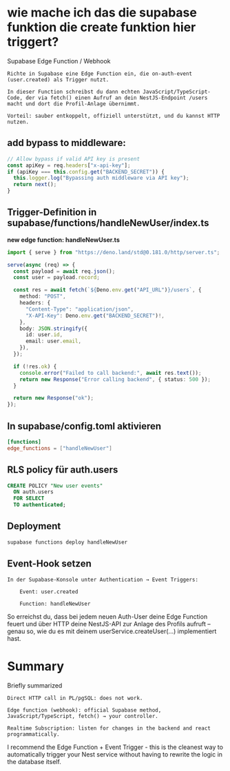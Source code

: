 # wie mache ich das die supabase funktion die create funktion hier triggert?

Supabase Edge Function / Webhook

    Richte in Supabase eine Edge Function ein, die on-auth-event (user.created) als Trigger nutzt.

    In dieser Function schreibst du dann echten JavaScript/TypeScript-Code, der via fetch() einen Aufruf an dein NestJS-Endpoint /users macht und dort die Profil-Anlage übernimmt.

    Vorteil: sauber entkoppelt, offiziell unterstützt, und du kannst HTTP nutzen.

## add bypass to middleware:

```ts
// Allow bypass if valid API key is present
const apiKey = req.headers["x-api-key"];
if (apiKey === this.config.get("BACKEND_SECRET")) {
  this.logger.log("Bypassing auth middleware via API key");
  return next();
}
```

## Trigger-Definition in supabase/functions/handleNewUser/index.ts

**new edge function: handleNewUser.ts**

```ts
import { serve } from "https://deno.land/std@0.181.0/http/server.ts";

serve(async (req) => {
  const payload = await req.json();
  const user = payload.record;

  const res = await fetch(`${Deno.env.get("API_URL")}/users`, {
    method: "POST",
    headers: {
      "Content-Type": "application/json",
      "X-API-Key": Deno.env.get("BACKEND_SECRET")!,
    },
    body: JSON.stringify({
      id: user.id,
      email: user.email,
    }),
  });

  if (!res.ok) {
    console.error("Failed to call backend:", await res.text());
    return new Response("Error calling backend", { status: 500 });
  }

  return new Response("ok");
});
```

## In supabase/config.toml aktivieren

```toml
[functions]
edge_functions = ["handleNewUser"]

```

## RLS policy für auth.users

```sql
CREATE POLICY "New user events"
  ON auth.users
  FOR SELECT
  TO authenticated;

```

## Deployment

```bash
supabase functions deploy handleNewUser
```

## Event-Hook setzen

    In der Supabase-Konsole unter Authentication → Event Triggers:

        Event: user.created

        Function: handleNewUser

So erreichst du, dass bei jedem neuen Auth-User deine Edge Function feuert und über HTTP deine NestJS-API zur Anlage des Profils aufruft – genau so, wie du es mit deinem userService.createUser(...) implementiert hast.

# Summary

Briefly summarized

    Direct HTTP call in PL/pgSQL: does not work.

    Edge function (webhook): official Supabase method, JavaScript/TypeScript, fetch() → your controller.

    Realtime Subscription: listen for changes in the backend and react programmatically.

I recommend the Edge Function + Event Trigger - this is the cleanest way to automatically trigger your Nest service without having to rewrite the logic in the database itself.
